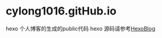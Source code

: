 # cylong1016.gitHub.io
hexo 个人博客的生成的public代码
hexo 源码请参考[HexoBlog](https://github.com/cylong1016/HexoBlog "HexoBlog")

